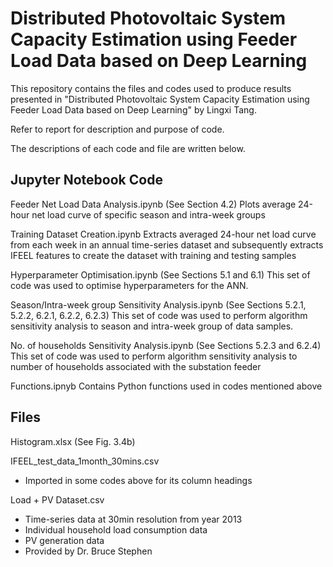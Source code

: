 # Distributed Photovoltaic System Capacity Estimation using Feeder Load Data based on Deep Learning

This repository contains the files and codes used to produce results presented in "Distributed Photovoltaic System Capacity Estimation using Feeder Load Data based on Deep Learning" by Lingxi Tang.

Refer to report for description and purpose of code. 

The descriptions of each code and file are written below. 


## Jupyter Notebook Code

Feeder Net Load Data Analysis.ipynb
(See Section 4.2) Plots average 24-hour net load curve of specific season and intra-week groups

Training Dataset Creation.ipynb
Extracts averaged 24-hour net load curve from each week in an annual time-series dataset and subsequently extracts IFEEL features to create the dataset with training and testing samples

Hyperparameter Optimisation.ipynb
(See Sections 5.1 and 6.1) This set of code was used to optimise hyperparameters for the ANN. 

Season/Intra-week group Sensitivity Analysis.ipynb
(See Sections 5.2.1, 5.2.2, 6.2.1, 6.2.2, 6.2.3)
This set of code was used to perform algorithm sensitivity analysis to season and intra-week group of data samples. 

No. of households Sensitivity Analysis.ipynb
(See Sections 5.2.3 and 6.2.4)
This set of code was used to perform algorithm sensitivity analysis to number of households associated with the substation feeder

Functions.ipnyb
Contains Python functions used in codes mentioned above

## Files

Histogram.xlsx
(See Fig. 3.4b)

IFEEL_test_data_1month_30mins.csv
- Imported in some codes above for its column headings

Load + PV Dataset.csv
- Time-series data at 30min resolution from year 2013
- Individual household load consumption data
- PV generation data 
- Provided by Dr. Bruce Stephen


